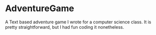 # AdventureGame

A Text based adventure game I wrote for a computer science class. It is pretty straightforward, but I 
had fun coding it nonetheless.
